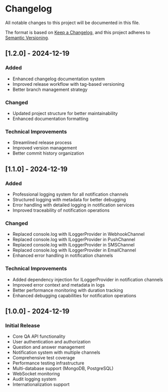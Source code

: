 # Changelog

All notable changes to this project will be documented in this file.

The format is based on [Keep a Changelog](https://keepachangelog.com/en/1.0.0/),
and this project adheres to [Semantic Versioning](https://semver.org/spec/v2.0.0.html).

## [1.2.0] - 2024-12-19

### Added

- Enhanced changelog documentation system
- Improved release workflow with tag-based versioning
- Better branch management strategy

### Changed

- Updated project structure for better maintainability
- Enhanced documentation formatting

### Technical Improvements

- Streamlined release process
- Improved version management
- Better commit history organization

## [1.1.0] - 2024-12-19

### Added

- Professional logging system for all notification channels
- Structured logging with metadata for better debugging
- Error handling with detailed logging in notification services
- Improved traceability of notification operations

### Changed

- Replaced console.log with ILoggerProvider in WebhookChannel
- Replaced console.log with ILoggerProvider in PushChannel
- Replaced console.log with ILoggerProvider in SMSChannel
- Replaced console.log with ILoggerProvider in EmailChannel
- Enhanced error handling in notification channels

### Technical Improvements

- Added dependency injection for ILoggerProvider in notification channels
- Improved error context and metadata in logs
- Better performance monitoring with duration tracking
- Enhanced debugging capabilities for notification operations

## [1.0.0] - 2024-12-19

### Initial Release

- Core QA API functionality
- User authentication and authorization
- Question and answer management
- Notification system with multiple channels
- Comprehensive test coverage
- Performance testing infrastructure
- Multi-database support (MongoDB, PostgreSQL)
- WebSocket monitoring
- Audit logging system
- Internationalization support

